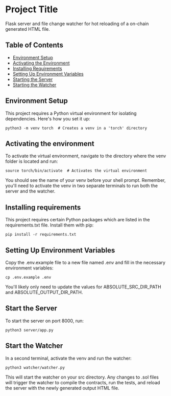 # Project Title

Flask server and file change watcher for hot reloading of a on-chain generated HTML file.

## Table of Contents

- [Environment Setup](#environment-setup)
- [Activating the Environment](#activating-the-environment)
- [Installing Requirements](#installing-requirements)
- [Setting Up Environment Variables](#setting-up-environment-variables)
- [Starting the Server](#starting-the-server)
- [Starting the Watcher](#starting-the-watcher)

## Environment Setup

This project requires a Python virtual environment for isolating dependencies. Here's how you set it up:

```shell
python3 -m venv torch  # Creates a venv in a 'torch' directory
```


## Activating the environment

To activate the virtual environment, navigate to the directory where the venv folder is located and run:

```shell
source torch/bin/activate  # Activates the virtual environment
```

You should see the name of your venv before your shell prompt. Remember, you'll need to activate the venv in two separate terminals to run both the server and the watcher.

## Installing requirements

This project requires certain Python packages which are listed in the requirements.txt file. Install them with pip:

```shell
pip install -r requirements.txt
```

## Setting Up Environment Variables

Copy the .env.example file to a new file named .env and fill in the necessary environment variables:
    
```shell
cp .env.example .env
```

You'll likely only need to update the values for ABSOLUTE_SRC_DIR_PATH and ABSOLUTE_OUTPUT_DIR_PATH.

## Start the Server 

To start the server on port 8000, run:

```shell
python3 server/app.py
```

## Start the Watcher
 
In a second terminal, activate the venv and run the watcher:

```shell
python3 watcher/watcher.py
```

This will start the watcher on your src directory. Any changes to .sol files will trigger the watcher to compile the contracts, run the tests, and reload the server with the newly generated output HTML file.

